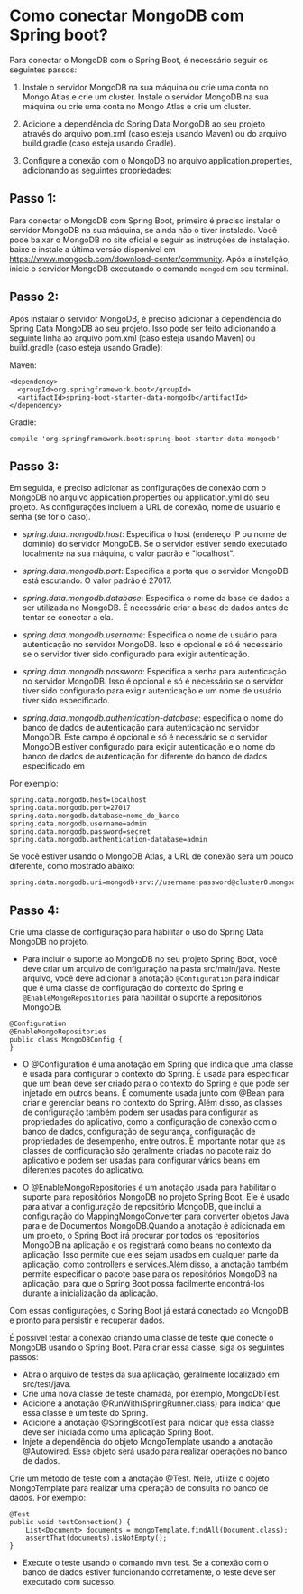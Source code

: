 # Como conectar MongoDB com Spring boot?

Para conectar o MongoDB com o Spring Boot, é necessário seguir os seguintes passos:

1. Instale o servidor MongoDB na sua máquina ou crie uma conta no Mongo Atlas e crie um cluster. Instale o servidor MongoDB na sua máquina ou crie uma conta no Mongo Atlas e crie um cluster. 

2. Adicione a dependência do Spring Data MongoDB ao seu projeto através do arquivo pom.xml (caso esteja usando Maven) ou do arquivo build.gradle (caso esteja usando Gradle).

3. Configure a conexão com o MongoDB no arquivo application.properties, adicionando as seguintes propriedades:

## Passo 1: 
Para conectar o MongoDB com Spring Boot, primeiro é preciso instalar o servidor MongoDB na sua máquina, se ainda não o tiver instalado. Você pode baixar o MongoDB no site oficial e seguir as instruções de instalação. baixe e instale a última versão disponível em https://www.mongodb.com/download-center/community. 
Após a instalção, inicie o servidor MongoDB executando o comando `mongod` em seu terminal.

## Passo 2: 
Após instalar o servidor MongoDB, é preciso adicionar a dependência do Spring Data MongoDB ao seu projeto. Isso pode ser feito adicionando a seguinte linha ao arquivo pom.xml (caso esteja usando Maven) ou build.gradle (caso esteja usando Gradle):

Maven:

```
<dependency>
  <groupId>org.springframework.boot</groupId>
  <artifactId>spring-boot-starter-data-mongodb</artifactId>
</dependency>
```

Gradle:

```
compile 'org.springframework.boot:spring-boot-starter-data-mongodb'
```
## Passo 3:

Em seguida, é preciso adicionar as configurações de conexão com o MongoDB no arquivo application.properties ou application.yml do seu projeto. As configurações incluem a URL de conexão, nome de usuário e senha (se for o caso). 

- _spring.data.mongodb.host_: Especifica o host (endereço IP ou nome de domínio) do servidor MongoDB. Se o servidor estiver sendo executado localmente na sua máquina, o valor padrão é "localhost".

- _spring.data.mongodb.port_: Especifica a porta que o servidor MongoDB está escutando. O valor padrão é 27017.

- _spring.data.mongodb.database_: Especifica o nome da base de dados a ser utilizada no MongoDB. É necessário criar a base de dados antes de tentar se conectar a ela.

- _spring.data.mongodb.username_: Especifica o nome de usuário para autenticação no servidor MongoDB. Isso é opcional e só é necessário se o servidor tiver sido configurado para exigir autenticação.

- _spring.data.mongodb.password_: Especifica a senha para autenticação no servidor MongoDB. Isso é opcional e só é necessário se o servidor tiver sido configurado para exigir autenticação e um nome de usuário tiver sido especificado.

- _spring.data.mongodb.authentication-database_: especifica o nome do banco de dados de autenticação para autenticação no servidor MongoDB. Este campo é opcional e só é necessário se o servidor MongoDB estiver configurado para exigir autenticação e o nome do banco de dados de autenticação for diferente do banco de dados especificado em 

Por exemplo:

```
spring.data.mongodb.host=localhost
spring.data.mongodb.port=27017
spring.data.mongodb.database=nome_do_banco
spring.data.mongodb.username=admin
spring.data.mongodb.password=secret
spring.data.mongodb.authentication-database=admin

```

Se você estiver usando o MongoDB Atlas, a URL de conexão será um pouco diferente, como mostrado abaixo:

```
spring.data.mongodb.uri=mongodb+srv://username:password@cluster0.mongodb.net/test

```
## Passo 4: 

Crie uma classe de configuração para habilitar o uso do Spring Data MongoDB no projeto.

- Para incluir o suporte ao MongoDB no seu projeto Spring Boot, você deve criar um arquivo de configuração na pasta src/main/java. Neste arquivo, você deve adicionar a anotação  `@Configuration` para indicar que é uma classe de configuração do contexto do Spring e `@EnableMongoRepositories` para habilitar o suporte a repositórios MongoDB.

```
@Configuration
@EnableMongoRepositories
public class MongoDBConfig {
}

```

- O @Configuration é uma anotação em Spring que indica que uma classe é usada para configurar o contexto do Spring. É usada para especificar que um bean deve ser criado para o contexto do Spring e que pode ser injetado em outros beans. É comumente usada junto com @Bean para criar e gerenciar beans no contexto do Spring. Além disso, as classes de configuração também podem ser usadas para configurar as propriedades do aplicativo, como a configuração de conexão com o banco de dados, configuração de segurança, configuração de propriedades de desempenho, entre outros. É importante notar que as classes de configuração são geralmente criadas no pacote raiz do aplicativo e podem ser usadas para configurar vários beans em diferentes pacotes do aplicativo.

- O @EnableMongoRepositories é um anotação usada para habilitar o suporte para repositórios MongoDB no projeto Spring Boot. Ele é usado para ativar a configuração de repositório MongoDB, que inclui a configuração do MappingMongoConverter para converter objetos Java para e de Documentos MongoDB.Quando a anotação é adicionada em um projeto, o Spring Boot irá procurar por todos os repositórios MongoDB na aplicação e os registrará como beans no contexto da aplicação. Isso permite que eles sejam usados em qualquer parte da aplicação, como controllers e services.Além disso, a anotação também permite especificar o pacote base para os repositórios MongoDB na aplicação, para que o Spring Boot possa facilmente encontrá-los durante a inicialização da aplicação.

Com essas configurações, o Spring Boot já estará conectado ao MongoDB e pronto para persistir e recuperar dados.

É possível testar a conexão criando uma classe de teste que conecte o MongoDB usando o Spring Boot. Para criar essa classe, siga os seguintes passos:

- Abra o arquivo de testes da sua aplicação, geralmente localizado em src/test/java.
- Crie uma nova classe de teste chamada, por exemplo, MongoDbTest.
- Adicione a anotação @RunWith(SpringRunner.class) para indicar que essa classe é um teste do Spring.
- Adicione a anotação @SpringBootTest para indicar que essa classe deve ser iniciada como uma aplicação Spring Boot.
- Injete a dependência do objeto MongoTemplate usando a anotação @Autowired. Esse objeto será usado para realizar operações no banco de dados.

Crie um método de teste com a anotação @Test. Nele, utilize o objeto MongoTemplate para realizar uma operação de consulta no banco de dados. Por exemplo:


```
@Test
public void testConnection() {
    List<Document> documents = mongoTemplate.findAll(Document.class);
    assertThat(documents).isNotEmpty();
}

```
- Execute o teste usando o comando mvn test. Se a conexão com o banco de dados estiver funcionando corretamente, o teste deve ser executado com sucesso.


